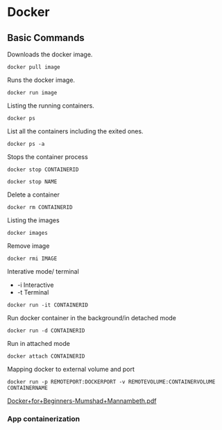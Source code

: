 # Docker

## Basic Commands
Downloads the docker image.
 ```
 docker pull image
 ```
Runs the docker image.
```
docker run image
```
Listing the running containers.
```
docker ps
```
List all the containers including the exited ones.
```
docker ps -a
```
Stops the container process
```
docker stop CONTAINERID
```
```
docker stop NAME
```
Delete a container
```
docker rm CONTAINERID
```
Listing the images
```
docker images
```
Remove image
```
docker rmi IMAGE
```
Interative mode/ terminal
 - -i  Interactive
 -  -t Terminal
 ```
 docker run -it CONTAINERID
 ```
 Run docker container in the background/in detached mode
 ```
 docker run -d CONTAINERID
 ```
 Run in attached mode
 ```
 docker attach CONTAINERID
 ```
 Mapping docker to external volume and port
 ```
 docker run -p REMOTEPORT:DOCKERPORT -v REMOTEVOLUME:CONTAINERVOLUME CONTAINERNAME
 ```
 
 [Docker+for+Beginners-Mumshad+Mannambeth.pdf](https://github.com/ngeno7/Docker/files/9291596/Docker%2Bfor%2BBeginners-Mumshad%2BMannambeth.pdf)
 
### App containerization
